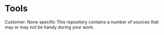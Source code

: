 # Tools
Customer: None specific
This repository contains a number of sources that may or may not be handy during your work.
